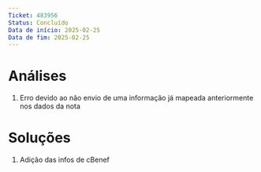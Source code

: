 ```yaml
---
Ticket: 483956
Status: Concluído
Data de início: 2025-02-25
Data de fim: 2025-02-25
---
```


# Análises
1. Erro devido ao não envio de uma informação já mapeada anteriormente nos dados da nota


# Soluções
1. Adição das infos de cBenef

